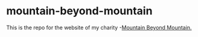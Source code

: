 # mountain-beyond-mountain
This is the repo for the website of my charity -[Mountain Beyond Mountain.](https://mountainbeyondmountain.com)
